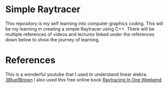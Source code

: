 # Simple Raytracer
This repository is my self learning into computer graphics coding. This will be my learning 
in creating a simple Raytracer using C++. There will be multiple references of videos and lectures linked
under the references down below to show the journey of learning.

# References
This is a wonderful youtube that I used to understand linear alebra. [3Blue1Brown](https://www.youtube.com/playlist?list=PLZHQObOWTQDPD3MizzM2xVFitgF8hE_ab)
I also used this free online book [Raytracing In One Weekend](https://raytracing.github.io/books/RayTracingInOneWeekend.html
)


